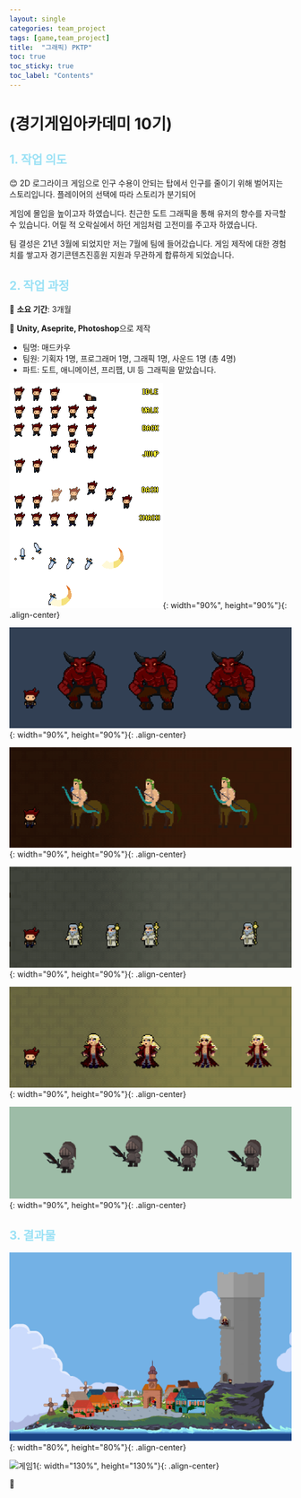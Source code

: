 ```yaml
---
layout: single
categories: team_project
tags: [game,team_project]
title:  "그래픽) PKTP"
toc: true
toc_sticky: true
toc_label: "Contents"
---
```


#  (경기게임아카데미 10기)



## <span style="color:#9AE1F5">1. 작업 의도</span>

:blush: 2D 로그라이크 게임으로 인구 수용이 안되는 탑에서 인구를 줄이기 위해 벌어지는 스토리입니다. 플레이어의 선택에 따라 스토리가 분기되어

게임에 몰입을 높이고자 하였습니다. 친근한 도트 그래픽을 통해 유저의 향수를 자극할 수 있습니다. 어릴 적 오락실에서 하던 게임처럼 고전미를 주고자 하였습니다. 

팀 결성은 21년 3월에 되었지만 저는 7월에 팀에 들어갔습니다. 게임 제작에 대한 경험치를 쌓고자 경기콘텐츠진흥원 지원과 무관하게 합류하게 되었습니다.

 

## <span style="color:#9AE1F5">2. 작업 과정</span>

   :runner: **소요 기간**: 3개월

   :speech_balloon: **Unity, Aseprite, Photoshop**으로 제작   

 

- 팀명: 매드카우
- 팀원: 기획자 1명, 프로그래머 1명, 그래픽 1명, 사운드 1명 (총 4명)
- 파트: 도트, 애니메이션, 프리팹, UI 등 그래픽을 맡았습니다.



![HERO_characterSheet](/images/2022-10-12-pktp/HERO_characterSheet.png){: width="90%", height="90%"}{:  .align-center}



![1st_boss_pp](/images/2022-10-12-pktp/1st_boss_pp.gif){: width="90%", height="90%"}{:  .align-center}



![2st_boss_pp](/images/2022-10-12-pktp/2st_boss_pp.gif){: width="90%", height="90%"}{:  .align-center}



![3nd_boss_pp](/images/2022-10-12-pktp/3nd_boss_pp.gif){: width="90%", height="90%"}{:  .align-center}



![4th_boss_pp](/images/2022-10-12-pktp/4th_boss_pp.gif){: width="90%", height="90%"}{:  .align-center}



![드래곤슬레이어pp](/images/2022-10-12-pktp/드래곤슬레이어pp.gif){: width="90%", height="90%"}{:  .align-center}




## <span style="color:#9AE1F5">3. 결과물 </span>



![오소민_군림의섬title](/images/2022-10-12-pktp/오소민_군림의섬title.gif){: width="80%", height="80%"}{:  .align-center}







![게임1](/images/2022-10-12-pktp/게임1.gif){: width="130%", height="130%"}{:  .align-center}







:thought_balloon:  

